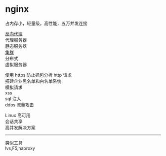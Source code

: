# nginx

占内存小，轻量级，高性能，五万并发连接

[反向代理](nginx/fjxddlli.md)  
代理服务器  
静态服务器  
[集群](nginx/jiqun.md)  
分布式  
虚拟服务器  

使用 https 防止抓包分析 http 请求  
搭建企业黑名单和白名单系统  
模拟请求  
xss  
sql 注入  
ddos 流量攻击

Linux 高可用  
会话共享  
高并发解决方案

---
类似工具  
lvs,F5,haproxy  
